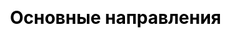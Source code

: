 ---
widget: featurette
headless: true  # This file represents a page section.
css: assets/scss/custom.scss
weight: 20

title: Основные направления

# Showcase personal skills or business features.
# Add/remove as many `feature` blocks below as you like.
# For available icons, see: https://wowchemy.com/docs/page-builder/#icons
feature:
  - icon: graduation-cap
    icon_pack: fas
    name: Программы обучения
    description: Информация абитуриентам. Бакалавриат. Магистратура. Аспирантура. Второе высшее.
  - icon: folder-open
    icon_pack: fas
    name: Учебные ресурсы
    description: Учебные материалы. Методические указания. Руководства. Расписание.
  - icon: project-diagram
    icon_pack: fas
    name: Проекты и разработки
    description: Нейрон. Горизонт. Опцион. Выполняем исследования и разработки в области бизнес-информатики.
---